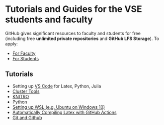 # Tutorials and Guides for the VSE students and faculty

GitHub gives significant resources to faculty and students for free (including free **unlimited private repositories** and **GitHub LFS Storage**). To apply:
- [For Faculty](https://help.github.com/categories/teaching-and-learning-with-github-education)
- [For Students](https://education.github.com/pack)

## Tutorials
- Setting up [VS Code](vscode.md) for Latex, Python, Juila
- [Cluster Tools](https://github.com/ubcecon/cluster_tools)
- [KNITRO](KNITRO.md)
- [Python](python.md)
- [Setting up WSL (e.g. Ubuntu on Windows 10)](WSL.md)
- [Automatically Compiling Latex with GitHub Actions](github_actions.md#compiling-a-latex-pdf-with-github-actions)
- [Git and Github](git.md)
